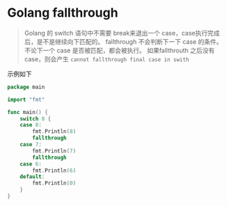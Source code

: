 # Golang fallthrough
> Golang 的 switch 语句中不需要 break来退出一个 case，case执行完成后，是不是继续向下匹配的。
> fallthrough 不会判断下一下 case 的条件。不论下一个 case 是否被匹配，都会被执行。
> 如果fallthrouth 之后没有 case，则会产生 `cannot fallthrough final case in swith`

示例如下

```go
package main

import "fmt"

func main() {
	switch 8 {
	case 8:
		fmt.Println(8)
		fallthrough
	case 7:
		fmt.Println(7)
		fallthrough
	case 6:
		fmt.Println(6)
	default:
		fmt.Println(0)
	}
}
```

